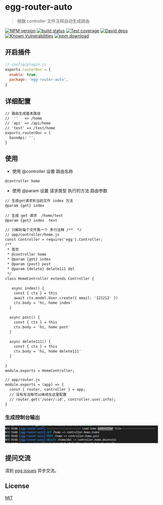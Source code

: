 # egg-router-auto

> 根据 controller 文件注释自动生成路由

[![NPM version][npm-image]][npm-url]
[![build status][travis-image]][travis-url]
[![Test coverage][codecov-image]][codecov-url]
[![David deps][david-image]][david-url]
[![Known Vulnerabilities][snyk-image]][snyk-url]
[![npm download][download-image]][download-url]

[npm-image]: https://img.shields.io/npm/v/egg-router-auto.svg?style=flat-square
[npm-url]: https://npmjs.org/package/egg-router-auto
[travis-image]: https://img.shields.io/travis/eggjs/egg-router-auto.svg?style=flat-square
[travis-url]: https://travis-ci.org/eggjs/egg-router-auto
[codecov-image]: https://img.shields.io/codecov/c/github/eggjs/egg-router-auto.svg?style=flat-square
[codecov-url]: https://codecov.io/github/eggjs/egg-router-auto?branch=master
[david-image]: https://img.shields.io/david/eggjs/egg-router-auto.svg?style=flat-square
[david-url]: https://david-dm.org/eggjs/egg-router-auto
[snyk-image]: https://snyk.io/test/npm/egg-router-auto/badge.svg?style=flat-square
[snyk-url]: https://snyk.io/test/npm/egg-router-auto
[download-image]: https://img.shields.io/npm/dm/egg-router-auto.svg?style=flat-square
[download-url]: https://npmjs.org/package/egg-router-auto

<!--
Description here.
-->

## 开启插件

```js
// config/plugin.js
exports.routerDoc = {
  enable: true,
  package: 'egg-router-auto',
}
```

## 详细配置

```
// 路由生成基本路径
//  ''   => /home
// 'api' => /api/home
// 'test' => /test/home
exports.routerDoc = {
  baseApi: '',
}

```

## 使用

- 使用 @controller 设置 路由名称

```
@controller home
```

- 使用 @param 设置 请求类型 执行的方法 路由参数

```
// 生成get请求到当前文件 index 方法
@param {get} index

// 生成 get 请求  /home/text
@param {get} index  text
```

```
// 只解析每个文件第一个 多行注释 /**  */
// app/controller/home.js
const Controller = require('egg').Controller;
/**
 * 首页
 * @controller home
 * @param {get} index
 * @param {post} post
 * @param {delete} delete111 del
 */
class HomeController extends Controller {

   async index() {
    const { ctx } = this
    await ctx.model.User.create({ email: '121212' })
    ctx.body = 'hi, home index'
  }

  async post() {
    const { ctx } = this
    ctx.body = 'hi, home post'
  }

  async delete111() {
    const { ctx } = this
    ctx.body = 'hi, home delete111'
  }

}
module.exports = HomeController;

```

```
// app/router.js
module.exports = (app) => {
  const { router, controller } = app;
  // 没有写注释可以继续在这里配置
  // router.get('/user/:id', controller.user.info);
}

```

### 生成控制台输出

![](./result.png)

## 提问交流

请到 [egg issues](https://github.com/eggjs/egg/issues) 异步交流。

## License

[MIT](LICENSE)
